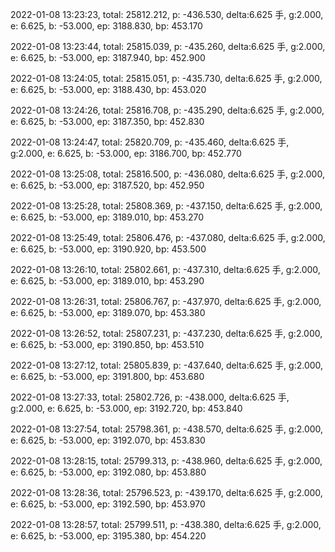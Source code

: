 2022-01-08 13:23:23, total: 25812.212, p: -436.530, delta:6.625 手, g:2.000, e: 6.625, b: -53.000, ep: 3188.830, bp: 453.170

2022-01-08 13:23:44, total: 25815.039, p: -435.260, delta:6.625 手, g:2.000, e: 6.625, b: -53.000, ep: 3187.940, bp: 452.900

2022-01-08 13:24:05, total: 25815.051, p: -435.730, delta:6.625 手, g:2.000, e: 6.625, b: -53.000, ep: 3188.430, bp: 453.020

2022-01-08 13:24:26, total: 25816.708, p: -435.290, delta:6.625 手, g:2.000, e: 6.625, b: -53.000, ep: 3187.350, bp: 452.830

2022-01-08 13:24:47, total: 25820.709, p: -435.460, delta:6.625 手, g:2.000, e: 6.625, b: -53.000, ep: 3186.700, bp: 452.770

2022-01-08 13:25:08, total: 25816.500, p: -436.080, delta:6.625 手, g:2.000, e: 6.625, b: -53.000, ep: 3187.520, bp: 452.950

2022-01-08 13:25:28, total: 25808.369, p: -437.150, delta:6.625 手, g:2.000, e: 6.625, b: -53.000, ep: 3189.010, bp: 453.270

2022-01-08 13:25:49, total: 25806.476, p: -437.080, delta:6.625 手, g:2.000, e: 6.625, b: -53.000, ep: 3190.920, bp: 453.500

2022-01-08 13:26:10, total: 25802.661, p: -437.310, delta:6.625 手, g:2.000, e: 6.625, b: -53.000, ep: 3189.010, bp: 453.290

2022-01-08 13:26:31, total: 25806.767, p: -437.970, delta:6.625 手, g:2.000, e: 6.625, b: -53.000, ep: 3189.070, bp: 453.380

2022-01-08 13:26:52, total: 25807.231, p: -437.230, delta:6.625 手, g:2.000, e: 6.625, b: -53.000, ep: 3190.850, bp: 453.510

2022-01-08 13:27:12, total: 25805.839, p: -437.640, delta:6.625 手, g:2.000, e: 6.625, b: -53.000, ep: 3191.800, bp: 453.680

2022-01-08 13:27:33, total: 25802.726, p: -438.000, delta:6.625 手, g:2.000, e: 6.625, b: -53.000, ep: 3192.720, bp: 453.840

2022-01-08 13:27:54, total: 25798.361, p: -438.570, delta:6.625 手, g:2.000, e: 6.625, b: -53.000, ep: 3192.070, bp: 453.830

2022-01-08 13:28:15, total: 25799.313, p: -438.960, delta:6.625 手, g:2.000, e: 6.625, b: -53.000, ep: 3192.080, bp: 453.880

2022-01-08 13:28:36, total: 25796.523, p: -439.170, delta:6.625 手, g:2.000, e: 6.625, b: -53.000, ep: 3192.590, bp: 453.970

2022-01-08 13:28:57, total: 25799.511, p: -438.380, delta:6.625 手, g:2.000, e: 6.625, b: -53.000, ep: 3195.380, bp: 454.220